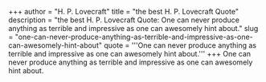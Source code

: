 +++
author = "H. P. Lovecraft"
title = "the best H. P. Lovecraft Quote"
description = "the best H. P. Lovecraft Quote: One can never produce anything as terrible and impressive as one can awesomely hint about."
slug = "one-can-never-produce-anything-as-terrible-and-impressive-as-one-can-awesomely-hint-about"
quote = '''One can never produce anything as terrible and impressive as one can awesomely hint about.'''
+++
One can never produce anything as terrible and impressive as one can awesomely hint about.
